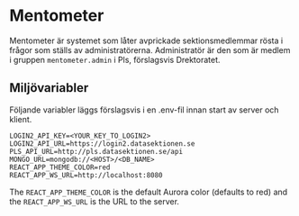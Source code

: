 # Mentometer

Mentometer är systemet som låter avprickade sektionsmedlemmar rösta i frågor som ställs av administratörerna. Administratör är den som är medlem i gruppen ```mentometer.admin``` i Pls, förslagsvis Drektoratet.

## Miljövariabler

Följande variabler läggs förslagsvis i en .env-fil innan start av server och klient.

```
LOGIN2_API_KEY=<YOUR_KEY_TO_LOGIN2>
LOGIN2_API_URL=https://login2.datasektionen.se
PLS_API_URL=http://pls.datasektionen.se/api
MONGO_URL=mongodb://<HOST>/<DB_NAME>
REACT_APP_THEME_COLOR=red
REACT_APP_WS_URL=http://localhost:8080
```

The ```REACT_APP_THEME_COLOR``` is the default Aurora color (defaults to red) and the ```REACT_APP_WS_URL``` is the URL to the server.
